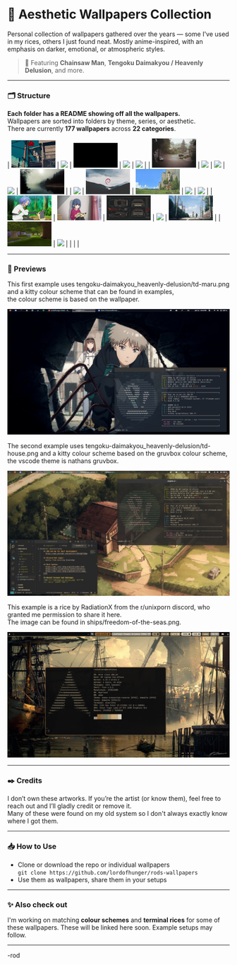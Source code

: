 # 🎴 Aesthetic Wallpapers Collection

Personal collection of wallpapers gathered over the years — some I've used in my rices, others I just found neat. Mostly anime-inspired, with an emphasis on darker, emotional, or atmospheric styles.

> 🌌 Featuring **Chainsaw Man**, **Tengoku Daimakyou / Heavenly Delusion**, and more.

---

### 🗂️ Structure
**Each folder has a README showing off all the wallpapers.**  
Wallpapers are sorted into folders by theme, series, or aesthetic.  
There are currently **177 wallpapers** across **22 categories**.  

| <img src="anime-in-general/balloon-girl.png" width="100"/> | <img src="bridges/bridge.png" width="100"/> | <img src="colours/black.png" width="100"/> | <img src="comfort/1716875710692339.png" width="100"/> | <img src="csm/csm-power-denji.png" width="100"/> |
| <img src="desolate/1716875580662680.png" width="100"/> | <img src="dominant-colour/1722809126862851.png" width="100"/> | <img src="eerie/1716875655488192.png" width="100"/> | <img src="forests/forest-2.png" width="100"/>  | <img src="lakes/1738047868256462.png" width="100"/> |
| <img src="one-piece/op-1.png" width="100"/> | <img src="operating-systems/debian2.png" width="100"/> | <img src="other-art/cliffside-town.png" width="100"/> | <img src="other-images/ibm-store.png" width="100"/> | <img src="own-pictures/wales-2.png" width="100"/> |
| <img src="pokemon/james-morpeko.png" width="100"/> | <img src="programming/rust-girl.png" width="100"/> | <img src="schematics/schematics-1.png" width="100"/> | <img src="ships/ship.png" width="100"/> | <img src="tengoku-daimakyou_heavenly-delusion/td-daytime.png" width="100"/> |
| <img src="video-games/game-forest.png" width="100"/> | <img src="winter/1749758970654492.png" width="100"/> |  |  |  |



---

### 🧩 Previews

This first example uses tengoku-daimakyou_heavenly-delusion/td-maru.png and a kitty colour scheme that can be found in examples,<br>
the colour scheme is based on the wallpaper.

<img src="examples/td-maru-example.png" alt="Example using td-maru and special kitty theme."/>

The second example uses tengoku-daimakyou_heavenly-delusion/td-house.png and a kitty colour scheme based on the gruvbox colour scheme,<br>
the vscode theme is nathans gruvbox.

<img src="examples/td-house-example.png" alt="Example using td-house and special kitty theme."/>  

This example is a rice by RadiationX from the r/unixporn discord, who granted me permission to share it here.  
The image can be found in ships/freedom-of-the-seas.png.  

<img src="examples/RadiationX-rice.png" alt="Example using freedom-of-the-seas in Arch Linux, by RadiationX."/> 

---

### ✒️ Credits

I don’t own these artworks. If you’re the artist (or know them), feel free to reach out and I’ll gladly credit or remove it.  
Many of these were found on my old system so I don't always exactly know where I got them.

---

### 📥 How to Use

- Clone or download the repo or individual wallpapers  
	`git clone https://github.com/lordofhunger/rods-wallpapers`  
- Use them as wallpapers, share them in your setups

---

### ✨ Also check out

I'm working on matching **colour schemes** and **terminal rices** for some of these wallpapers. These will be linked here soon. Example setups may follow.

---

-rod

